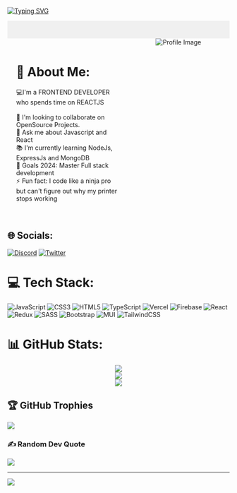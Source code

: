 <div>
  
  [![Typing SVG](https://readme-typing-svg.demolab.com?font=Fira+Code&size=28&pause=1000&center=true&random=false&width=435&lines=Frontend+Developer;React+Developer)](https://git.io/typing-svg)
<div style="background-color: #f0f0f0; padding: 20px;">

</div>
  
<div style="display: flex;">
  <div style="width: 50%; padding: 20px;">
    <h1>💫 About Me:</h1>
    <p>💻I'm a FRONTEND DEVELOPER who spends time on REACTJS<br><br>👯 I'm looking to collaborate on OpenSource Projects.<br>💬 Ask me about Javascript and React <br>📚 I'm currently learning NodeJs, ExpressJs and MongoDB<br>🎯 Goals 2024: Master Full stack development<br>⚡ Fun fact: I code like a ninja pro but can't figure out why my printer stops working</p>
  </div>
  <div style="width: 50%; text-align: center;">
    <img src="camera1.jpg" alt="Profile Image" style="max-width: 100%; height: auto;">
  </div>
</div>


## 🌐 Socials:
[![Discord](https://img.shields.io/badge/Discord-%237289DA.svg?logo=discord&logoColor=white)](https://discord.gg/ethen2408) [![Twitter](https://img.shields.io/badge/Twitter-%231DA1F2.svg?logo=Twitter&logoColor=white)](https://twitter.com/callmeVineeth24) 

# 💻 Tech Stack:
![JavaScript](https://img.shields.io/badge/javascript-%23323330.svg?style=flat&logo=javascript&logoColor=%23F7DF1E) ![CSS3](https://img.shields.io/badge/css3-%231572B6.svg?style=flat&logo=css3&logoColor=white) ![HTML5](https://img.shields.io/badge/html5-%23E34F26.svg?style=flat&logo=html5&logoColor=white) ![TypeScript](https://img.shields.io/badge/typescript-%23007ACC.svg?style=flat&logo=typescript&logoColor=white) ![Vercel](https://img.shields.io/badge/vercel-%23000000.svg?style=flat&logo=vercel&logoColor=white) ![Firebase](https://img.shields.io/badge/firebase-%23039BE5.svg?style=flat&logo=firebase) ![React](https://img.shields.io/badge/react-%2320232a.svg?style=flat&logo=react&logoColor=%2361DAFB) ![Redux](https://img.shields.io/badge/redux-%23593d88.svg?style=flat&logo=redux&logoColor=white) ![SASS](https://img.shields.io/badge/SASS-hotpink.svg?style=flat&logo=SASS&logoColor=white) ![Bootstrap](https://img.shields.io/badge/bootstrap-%238511FA.svg?style=flat&logo=bootstrap&logoColor=white) ![MUI](https://img.shields.io/badge/MUI-%230081CB.svg?style=flat&logo=mui&logoColor=white) ![TailwindCSS](https://img.shields.io/badge/tailwindcss-%2338B2AC.svg?style=flat&logo=tailwind-css&logoColor=white)
# 📊 GitHub Stats:
<div align='center'>  
  
![](https://github-readme-stats.vercel.app/api?username=callmeVineeth&theme=dark&hide_border=false&include_all_commits=true&count+5_private=false)<br/>
![](https://github-readme-streak-stats.herokuapp.com/?user=callmeVineeth&theme=dark&hide_border=false)<br/>
![](https://github-readme-stats.vercel.app/api/top-langs/?username=callmeVineeth&theme=dark&hide_border=false&include_all_commits=true&count_private=false&layout=compact)
</div>

## 🏆 GitHub Trophies
![](https://github-profile-trophy.vercel.app/?username=callmeVineeth&theme=monokai&no-frame=true&no-bg=true&margin-w=4)

### ✍️ Random Dev Quote
![](https://quotes-github-readme.vercel.app/api?type=horizontal&theme=radical)

---
[![](https://visitcount.itsvg.in/api?id=callmeVineeth&icon=5&color=1)](https://visitcount.itsvg.in)

</div>

<!-- Proudly created with GPRM ( https://gprm.itsvg.in ) -->
